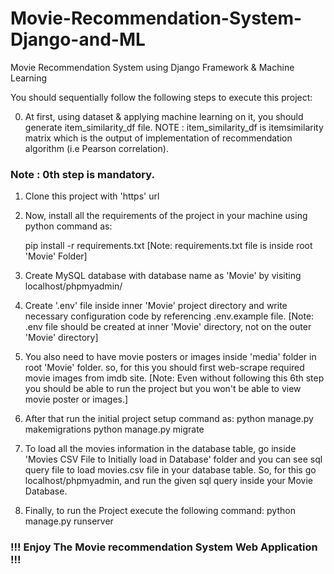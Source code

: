 # Movie-Recommendation-System-Django-and-ML
Movie Recommendation System using Django Framework &amp; Machine Learning


You should sequentially follow the following steps to execute this project:

0) At first, using dataset & applying machine learning on it, you should generate item_similarity_df file.
NOTE : item_similarity_df is itemsimilarity matrix which is the output of implementation of recommendation algorithm (i.e Pearson correlation).

### Note : 0th step is mandatory.

1) Clone this project with 'https' url

2) Now, install all the requirements of the project in your machine using python command as:

    pip install -r requirements.txt
    [Note: requirements.txt file is inside root 'Movie' Folder]

3) Create MySQL database with database name as 'Movie' by visiting localhost/phpmyadmin/

4) Create '.env' file inside inner 'Movie' project directory and write necessary configuration code by referencing .env.example file.
    [Note: .env file should be created at inner 'Movie' directory, not on the outer 'Movie' directory]

5) You also need to have movie posters or images inside 'media' folder in root 'Movie' folder. so, for this you should first web-scrape required movie images from imdb site.
    [Note: Even without following this 6th step you should be able to run the project but you won't be able to view movie poster or images.]

6) After that run the initial project setup command as:
    python manage.py makemigrations
    python manage.py migrate

7) To load all the movies information in the database table, go inside 'Movies CSV File to Initially load in Database' folder and you can see sql query file to load movies.csv file in your database table. So, for this go localhost/phpmyadmin, and run the given sql query inside your Movie Database.

8) Finally, to run the Project execute the following command:
    python manage.py runserver


### !!! Enjoy The Movie recommendation System Web Application !!!
